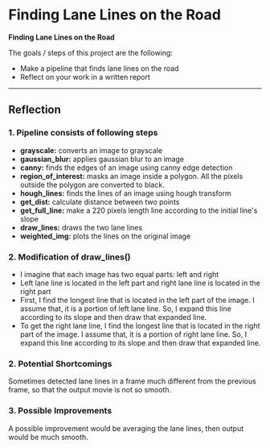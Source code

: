 # **Finding Lane Lines on the Road**

**Finding Lane Lines on the Road**

The goals / steps of this project are the following:
* Make a pipeline that finds lane lines on the road
* Reflect on your work in a written report


[//]: # (Image References)

[image1]: ./examples/grayscale.jpg "Grayscale"

---

## Reflection

### 1. Pipeline consists of following steps
- **grayscale:** converts an image to grayscale
- **gaussian_blur:** applies gaussian blur to an image
- **canny:** finds the edges of an image using canny edge detection
- **region_of_interest:** masks an image inside a polygon. All the pixels outside the polygon are converted to black.
- **hough_lines:** finds the lines of an image using hough transform
- **get_dist:** calculate distance between two points
- **get_full_line:** make a 220 pixels length line according to the initial line's slope
- **draw_lines:** draws the two lane lines
- **weighted_img:** plots the lines on the original image

### 2. Modification of draw_lines()
- I imagine that each image has two equal parts: left and right
- Left lane line is located in the left part and right lane line is located in the right part
- First, I find the longest line that is located in the left part of the image. I assume that, it is a portion of left lane line. So, I expand this line according to its slope and then draw that expanded line.
- To get the right lane line, I find the longest line that is located in the right part of the image. I assume that, it is a portion of right lane line. So, I expand this line according to its slope and then draw that expanded line.

### 2. Potential Shortcomings

Sometimes detected lane lines in a frame much different from the previous frame, so that the output movie is not so smooth.

### 3. Possible Improvements

A possible improvement would be averaging the lane lines, then output would be much smooth.
